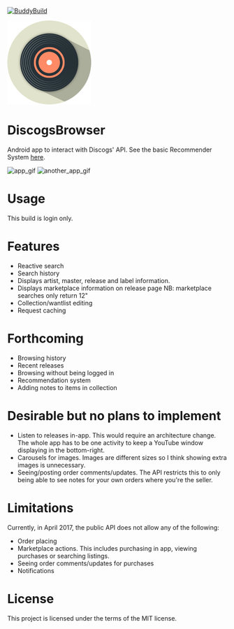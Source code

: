 [![BuddyBuild](https://dashboard.buddybuild.com/api/statusImage?appID=58ff64f23f33870001d2e016&branch=master&build=latest)](https://dashboard.buddybuild.com/apps/58ff64f23f33870001d2e016/build/latest?branch=master)

![app_logo](app/src/main/res/drawable-xxxhdpi/ic_app.png)

# DiscogsBrowser
Android app to interact with Discogs' API. See the basic Recommender System [here](https://github.com/jbmlaird/Discogs-Browser-ML).

![app_gif](https://media.giphy.com/media/UHn06Zh8EBCGA/giphy.gif) ![another_app_gif](https://media.giphy.com/media/3IH00o747keju/giphy.gif)

# Usage

This build is login only.

# Features

* Reactive search
* Search history
* Displays artist, master, release and label information.
* Displays marketplace information on release page NB: marketplace searches only return 12"
* Collection/wantlist editing
* Request caching

# Forthcoming

* Browsing history
* Recent releases
* Browsing without being logged in
* Recommendation system
* Adding notes to items in collection

# Desirable but no plans to implement

* Listen to releases in-app. This would require an architecture change. The whole app has to be one activity to keep a YouTube window displaying in the bottom-right.
* Carousels for images. Images are different sizes so I think showing extra images is unnecessary.
* Seeing/posting order comments/updates. The API restricts this to only being able to see notes for your own orders where you're the seller.

# Limitations

Currently, in April 2017, the public API does not allow any of the following:
* Order placing
* Marketplace actions. This includes purchasing in app, viewing purchases or searching listings.
* Seeing order comments/updates for purchases
* Notifications

# License

This project is licensed under the terms of the MIT license.
